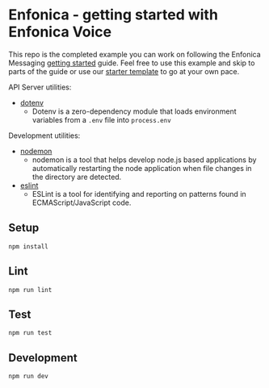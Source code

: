 # Enfonica - getting started with Enfonica Voice 

This repo is the completed example you can work on following the Enfonica Messaging [getting started](https://enfonica.com/docs/libraries/nodejs/voice/getting-started/) guide. Feel free to use this example and skip to parts of the guide or use our [starter template](https://github.com/enfonica/getting-started-nodejs/tree/master/starter-template) to go at your own pace. 

API Server utilities:
* [dotenv](https://www.npmjs.com/package/dotenv)
  * Dotenv is a zero-dependency module that loads environment variables from a `.env` file into `process.env`

Development utilities:
* [nodemon](https://www.npmjs.com/package/nodemon)
  * nodemon is a tool that helps develop node.js based applications by automatically restarting the node application when file changes in the directory are detected.
* [eslint](https://www.npmjs.com/package/eslint)
  * ESLint is a tool for identifying and reporting on patterns found in ECMAScript/JavaScript code.

## Setup

```
npm install
```

## Lint

```
npm run lint
```

## Test

```
npm run test
```

## Development

```
npm run dev
```

